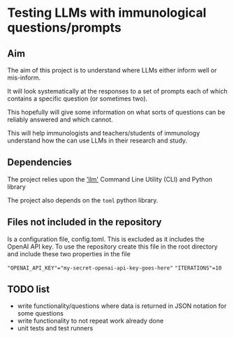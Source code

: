 # Testing LLMs with immunological questions/prompts

## Aim
The aim of this project is to understand where LLMs either inform well or mis-inform.

It will look systematically at the responses to a set of prompts each of which contains a specific question (or sometimes two).

This hopefully will give some information on what sorts of questions can be reliably answered and which cannot. 

This will help immunologists and teachers/students of immunology understand how the can use LLMs in their research and study.

## Dependencies

The project relies upon the ['llm'](https://github.com/simonw/llm) Command Line Utility (CLI) and Python library

The project also depends on the `toml` python library.

## Files not included in the repository

Is a configuration file, config.toml. This is excluded as it includes the OpenAI API key. To use the repository create this file in the root directory and include these two properties in the file

`"OPENAI_API_KEY"="my-secret-openai-api-key-goes-here"`
`"ITERATIONS"=10`

## TODO list

- write functionality/questions where data is returned in JSON notation for some questions
- write functionality to not repeat work already done
- unit tests and test runners





